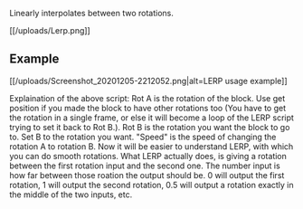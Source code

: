 Linearly interpolates between two rotations.

[[/uploads/Lerp.png]]

## Example

[[/uploads/Screenshot_20201205-2212052.png|alt=LERP usage example]]

Explaination of the above script: Rot A is the rotation of the block. Use get position if you made the block to have other rotations too (You have to get the rotation in a single frame, or else it will become a loop of the LERP script trying to set it back to Rot B.). Rot B is the rotation you want the block to go to. Set B to the rotation you want. "Speed" is the speed of changing the rotation A to rotation B. 
Now it will be easier to understand LERP, with which you can do smooth rotations.
What LERP actually does, is giving a rotation between the first rotation input and the second one. The number input is how far between those roation the output should be. 0 will output the first rotation, 1 will output the second rotation, 0.5 will output a rotation exactly in the middle of the two inputs, etc.